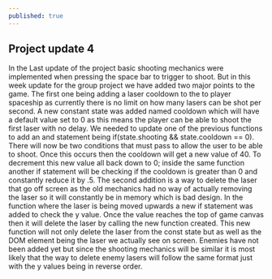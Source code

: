 ```yaml
---
published: true
---
```

## Project update 4

In the Last update of the project basic shooting mechanics were implemented when pressing the space bar to trigger to shoot. But in this week update for the group project we have added two major points to the game. The first one being adding a laser cooldown to the to player spaceship as currently there is no limit on how many lasers can be shot per second. A new constant state was added named cooldown which will have a default value set to 0 as this means the player can be able to shoot the first laser with no delay. We needed to update one of the previous functions to add an and statement being if(state.shooting && state.cooldown == 0). There will now be two conditions that must pass to allow the user to be able to shoot. Once this occurs then the cooldown will get a new value of 40. To decrement this new value all back down to 0; inside the same function another if statement will be checking if the cooldown is greater than 0 and constantly reduce it by .5. The second addition is a way to delete the laser that go off screen as the old mechanics had no way of actually removing the laser so it will constantly be in memory which is bad design. In the function where the laser is being moved upwards a new if statement was added to check the y value. Once the value reaches the top of game canvas then it will delete the laser by calling the new function created. This new function will not only delete the laser from the const state but as well as the DOM element being the laser we actually see on screen. Enemies have not been added yet but since the shooting mechanics will be similar it is most likely that the way to delete enemy lasers will follow the same format just with the y values being in reverse order.
